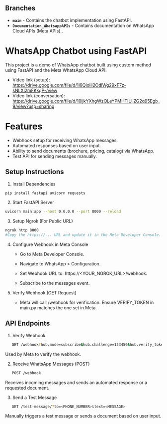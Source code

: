 ## Branches 

- **`main`** - Contains the chatbot implementation using FastAPI.
- **`Documentation_WhatsappAPIs`** - Contains documentation on WhatsApp Cloud APIs (Meta APIs)..

# WhatsApp Chatbot using FastAPI

This project is a demo of WhatsApp chatbot built using custom method using FastAPI and the Meta WhatsApp Cloud API.

- Video link (setup): https://drive.google.com/file/d/1i6QioH2OdlWg29xF7z-sNLXl2mFKkqP-/view
- Video link (conversation): https://drive.google.com/file/d/10ijkYXhgWzQLeYPMHTIU_ZG2q95Egb_9/view?usp=sharing

# Features
- Webhook setup for receiving WhatsApp messages.
- Automated responses based on user input.
- Ability to send documents (brochure, pricing, catalog) via WhatsApp.
- Test API for sending messages manually.

## Setup Instructions

1. Install Dependencies
```bash
pip install fastapi uvicorn requests
```

2. Start FastAPI Server
```bash
uvicorn main:app --host 0.0.0.0 --port 8000 --reload
```

3. Setup Ngrok (For Public URL)
```bash
ngrok http 8000
#Copy the https://... URL and update it in the Meta Developer Console.
```

4. Configure Webhook in Meta Console

   - Go to Meta Developer Console.

   - Navigate to WhatsApp > Configuration.

   - Set Webhook URL to: https://<YOUR_NGROK_URL>/webhook.

   - Subscribe to the messages event.

5. Verify Webhook (GET Request)

   - Meta will call /webhook for verification. Ensure VERIFY_TOKEN in main.py matches the one set in Meta.

## API Endpoints

1. Verify Webhook
```bash
   GET /webhook?hub.mode=subscribe&hub.challenge=123456&hub.verify_token=abc
```
   Used by Meta to verify the webhook.

2. Receive WhatsApp Messages (POST)
```bash
   POST /webhook
```
   Receives incoming messages and sends an automated response or a requested document.
   
3. Send a Test Message
```bash
   GET /test-message/?to=<PHONE_NUMBER>&text=<MESSAGE>
```
   Manually triggers a test message or sends a document based on user input.
